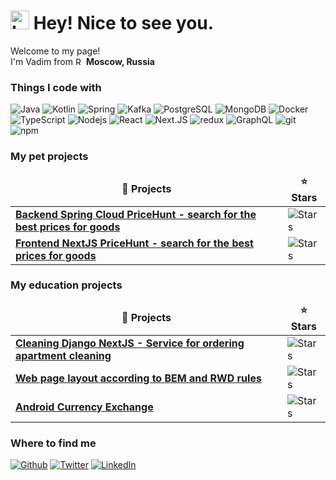 <h1><img src="https://emojis.slackmojis.com/emojis/images/1660160045/60560/leo-toast.gif?1660160045" width="30" alt="Leo Toast"/> Hey! Nice to see you.</h1>


<p>Welcome to my page! <br> I'm Vadim from <img src="https://cdn-icons-png.flaticon.com/512/197/197408.png" width="13" alt="Russia"/> <b>Moscow, Russia</b></p>
<h3>Things I code with</h3>
<p>
    <img alt="Java" src="https://img.shields.io/badge/Java-ED8B00?style=flat-square&logo=openjdk&logoColor=white" />
    <img alt="Kotlin" src="https://img.shields.io/badge/Kotlin-0095D5?&style=flat-square&logo=kotlin&logoColor=white" />
    <img alt="Spring" src="https://img.shields.io/badge/Spring-6DB33F?style=flat-square&logo=spring&logoColor=white" />
    <img alt="Kafka" src="https://img.shields.io/badge/Kafka-231F20?style=flat-square&logo=Apache+Kafka&logoColor=white" />
    <img alt="PostgreSQL" src="https://img.shields.io/badge/PostgreSQL-316192?style=flat-square&logo=postgresql&logoColor=white" />
    <img alt="MongoDB" src="https://img.shields.io/badge/-MongoDB-13aa52?style=flat-square&logo=mongodb&logoColor=white" />
    <img alt="Docker" src="https://img.shields.io/badge/-Docker-46a2f1?style=flat-square&logo=docker&logoColor=white" />
    <img alt="TypeScript" src="https://img.shields.io/badge/-TypeScript-007ACC?style=flat-square&logo=typescript&logoColor=white" />
    <img alt="Nodejs" src="https://img.shields.io/badge/-Nodejs-43853d?style=flat-square&logo=Node.js&logoColor=white" />
    <img alt="React" src="https://img.shields.io/badge/-React-45b8d8?style=flat-square&logo=react&logoColor=white" />
    <img alt="Next.JS" src="https://img.shields.io/badge/-NextJs-000000?style=flat-square&logo=next.js&logoColor=white" />
    <img alt="redux" src="https://img.shields.io/badge/-Redux-764ABC?style=flat-square&logo=redux&logoColor=white" />
    <img alt="GraphQL" src="https://img.shields.io/badge/-GraphQL-E10098?style=flat-square&logo=graphql&logoColor=white" />
    <img alt="git" src="https://img.shields.io/badge/-Git-F05032?style=flat-square&logo=git&logoColor=white" />
    <img alt="npm" src="https://img.shields.io/badge/-NPM-CB3837?style=flat-square&logo=npm&logoColor=white" />
</p>
<h3>My pet projects</h3>
<table>
    <thead style="text-align: center">
        <tr style="border: none">
            <td><b>🎁 Projects</b></td>
            <td><b>⭐ Stars</b></td>
        </tr>
    </thead>
    <tbody>
    <tr>
        <td><a href="https://github.com/vburtelov/pricehunt-spring"><b>Backend Spring Cloud PriceHunt - search for the best prices for goods </b></a></td>
        <td><img alt="Stars" src="https://img.shields.io/github/stars/vburtelov/pricehunt-spring?style=flat-square&labelColor=343b41"/></td>
    </tr>
    <tr>
        <td><a href="https://github.com/vburtelov/pricehunt-nextjs"><b>Frontend NextJS PriceHunt - search for the best prices for goods </b></a></td>
        <td><img alt="Stars" src="https://img.shields.io/github/stars/vburtelov/pricehunt-nextjs?style=flat-square&labelColor=343b41"/></td>
    </tr>
    </tbody>
</table>
<h3>My education projects</h3>
<table>
    <thead style="text-align: center">
    <tr style="border: none">
        <td><b>🎁 Projects</b></td>
        <td><b>⭐ Stars</b></td>
    </tr>
    </thead>
    <tbody>
    <tr>
        <td><a href="https://github.com/vburtelov/cleaning-django-nextjs"><b>Cleaning Django NextJS - Service for ordering apartment cleaning</b></a></td>
        <td><img alt="Stars" src="https://img.shields.io/github/stars/vburtelov/cleaning-django-nextjs?style=flat-square&labelColor=343b41"/></td>
    </tr>
    <tr>
        <td><a href="https://github.com/vburtelov/unversity-frontend-dev"><b>Web page layout according to BEM and RWD rules</b></a></td>
        <td><img alt="Stars" src="https://img.shields.io/github/stars/vburtelov/unversity-frontend-dev?style=flat-square&labelColor=343b41"/></td>
    </tr>
    <tr>
        <td><a href="https://github.com/vburtelov/android-currency-exchange"><b>Android Currency Exchange</b></a></td>
        <td><img alt="Stars" src="https://img.shields.io/github/stars/vburtelov/android-currency-exchange?style=flat-square&labelColor=343b41"/></td>
    </tr>
    </tbody>
</table>
<h3>Where to find me</h3>
<p><a href="https://github.com/vburtelov" target="_blank"><img alt="Github" src="https://img.shields.io/badge/GitHub-%2312100E.svg?&style=for-the-badge&logo=Github&logoColor=white" /></a>
    <a href="https://t.me/vburtelov" target="_blank"><img alt="Twitter" src="https://img.shields.io/badge/telegram-%231DA1F2.svg?&style=for-the-badge&logo=telegram&logoColor=white" /></a>
    <a href="https://www.linkedin.com/in/vburtelov/" target="_blank"><img alt="LinkedIn" src="https://img.shields.io/badge/linkedin-%230077B5.svg?&style=for-the-badge&logo=linkedin&logoColor=white" /></a>
</p>
